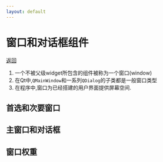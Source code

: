 ```yaml
---
layout: default
---
```


# 窗口和对话框组件
[返回](./introduce.md)  

1.  一个不被父级widget所包含的组件被称为一个窗口(window)  
2.  在Qt中,`QMainWindow`和一系列`QDialog`的子类都是一般窗口类型  
3.  在程序中,窗口为已经搭建的用户界面提供屏幕空间.  

## 首选和次要窗口

## 主窗口和对话框  

## 窗口权重  
